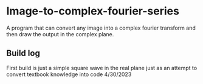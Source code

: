 # Image-to-complex-fourier-series
A program that can convert any image into a complex fourier transform and then draw the output in the complex plane. 


## Build log
First build is just a simple square wave in the real plane just as an attempt to convert textbook knowledge into code 4/30/2023

